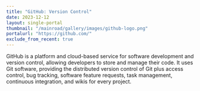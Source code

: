 ```yaml
---
title: "GitHub: Version Control"
date: 2023-12-12
layout: single-portal
thumbnail: "/mainroad/gallery/images/github-logo.png"
portalurl: "https://github.com/"
exclude_from_recent: true
---
```

GitHub is a platform and cloud-based service for software development and version control, allowing developers to store and manage their code. It uses Git software, providing the distributed version control of Git plus access control, bug tracking, software feature requests, task management, continuous integration, and wikis for every project.
